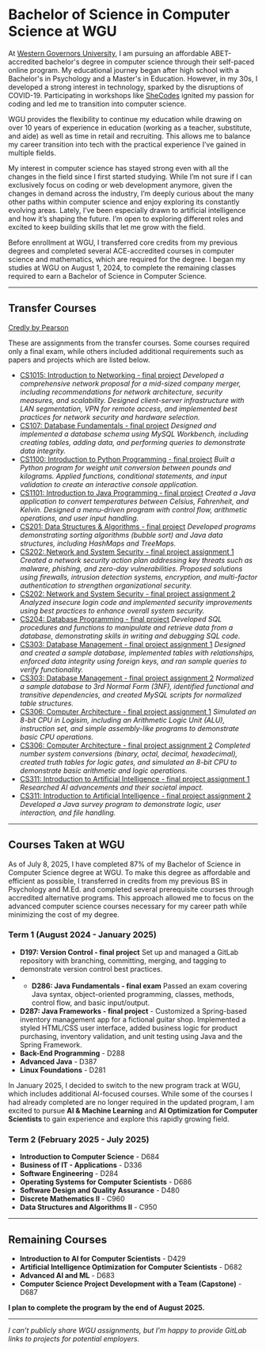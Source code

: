 # Bachelor of Science in Computer Science at WGU

At [Western Governors University](https://www.wgu.edu/online-it-degrees/computer-science.html), I am pursuing an affordable ABET-accredited bachelor's degree in computer science through their self-paced online program. My educational journey began after high school with a Bachelor's in Psychology and a Master's in Education. However, in my 30s, I developed a strong interest in technology, sparked by the disruptions of COVID-19. Participating in workshops like [SheCodes](https://www.shecodes.io/graduates/43613-sarah-gillard) ignited my passion for coding and led me to transition into computer science.

WGU provides the flexibility to continue my education while drawing on over 10 years of experience in education (working as a teacher, substitute, and aide) as well as time in retail and recruiting. This allows me to balance my career transition into tech with the practical experience I’ve gained in multiple fields.

My interest in computer science has stayed strong even with all the changes in the field since I first started studying. While I’m not sure if I can exclusively focus on coding or web development anymore, given the changes in demand across the industry, I’m deeply curious about the many other paths within computer science and enjoy exploring its constantly evolving areas. Lately, I’ve been especially drawn to artificial intelligence and how it’s shaping the future. I’m open to exploring different roles and excited to keep building skills that let me grow with the field.

Before enrollment at WGU, I transferred core credits from my previous degrees and completed several ACE-accredited courses in computer science and mathematics, which are required for the degree. I began my studies at WGU on August 1, 2024, to complete the remaining classes required to earn a Bachelor of Science in Computer Science.

---

## Transfer Courses
[Credly by Pearson](https://www.credly.com/users/sarah-gillard.97831083)

These are assignments from the transfer courses. Some courses required only a final exam, while others included additional requirements such as papers and projects which are listed below.

- [CS1015: Introduction to Networking - final project](CS1015_Intro_To_Networking.pdf)
 *Developed a comprehensive network proposal for a mid-sized company merger, including recommendations for network architecture, security measures, and scalability. Designed client-server infrastructure with LAN segmentation, VPN for remote access, and implemented best practices for network security and hardware selection.*
- [CS107: Database Fundamentals - final project](CS107_Database_Fundamentals.pdf)
  *Designed and implemented a database schema using MySQL Workbench, including creating tables, adding data, and performing queries to demonstrate data integrity.*
- [CS1100: Introduction to Python Programming - final project](CS1100_Intro_To_Python.pdf)
  *Built a Python program for weight unit conversion between pounds and kilograms. Applied functions, conditional statements, and input validation to create an interactive console application.*
- [CS1101: Introduction to Java Programming - final project](CS1101_Intro_To_Java.pdf)
  *Created a Java application to convert temperatures between Celsius, Fahrenheit, and Kelvin. Designed a menu-driven program with control flow, arithmetic operations, and user input handling.*
- [CS201: Data Structures & Algorithms - final project](cs201_Data_Structures_And_Algorithms_1.pdf)  *Developed programs demonstrating sorting algorithms (bubble sort) and Java data structures, including HashMaps and TreeMaps.* 
- [CS202: Network and System Security - final project assignment 1](CS202_assignment1_SarahGillard.pdf)
  *Created a network security action plan addressing key threats such as malware, phishing, and zero-day vulnerabilities. Proposed solutions using firewalls, intrusion detection systems, encryption, and multi-factor authentication to strengthen organizational security.*
- [CS202: Network and System Security - final project assignment 2](CS202_assignment2_SarahGillard.pdf)
  *Analyzed insecure login code and implemented security improvements using best practices to enhance overall system security.*
- [CS204: Database Programming - final project](CS204_Database_Programming.pdf)
  *Developed SQL procedures and functions to manipulate and retrieve data from a database, demonstrating skills in writing and debugging SQL code.*
- [CS303: Database Management - final project assignment 1](CS303__Database_Management_Assignment1.pdf)
  *Designed and created a sample database, implemented tables with relationships, enforced data integrity using foreign keys, and ran sample queries to verify functionality.*
- [CS303: Database Management - final project assignment 2](CS303__Database_Management_Assignment2.pdf)
  *Normalized a sample database to 3rd Normal Form (3NF), identified functional and transitive dependencies, and created MySQL scripts for normalized table structures.*
- [CS306: Computer Architecture - final project assignment 1](https://github.com/sngillard/WGU_Transfer_Courses/blob/240b7f549df0c2a96b64bd6b9f4cd35788dfc2fa/CS306_assignment%201_SarahGillard.pdf)
*Simulated an 8-bit CPU in Logisim, including an Arithmetic Logic Unit (ALU), instruction set, and simple assembly-like programs to demonstrate basic CPU operations.*
- [CS306: Computer Architecture - final project assignment 2](https://github.com/sngillard/WGU_Transfer_Courses/blob/c7ff91290607b8b785fd864813cff599ac796a8f/CS306_assignment%202_SarahGillard.pdf)
*Completed number system conversions (binary, octal, decimal, hexadecimal), created truth tables for logic gates, and simulated an 8-bit CPU to demonstrate basic arithmetic and logic operations.*
- [CS311: Introduction to Artificial Intelligence - final project assignment 1](CS311_assignment1_SarahGillard.pdf)  *Researched AI advancements and their societal impact.*  
- [CS311: Introduction to Artificial Intelligence - final project assignment 2](CS311_assignment2_SarahGillard.pdf)  *Developed a Java survey program to demonstrate logic, user interaction, and file handling.*  



---

## Courses Taken at WGU
As of July 8, 2025, I have completed 87% of my Bachelor of Science in Computer Science degree at WGU. To make this degree as affordable and efficient as possible, I transferred in credits from my previous BS in Psychology and M.Ed. and completed several prerequisite courses through accredited alternative programs. This approach allowed me to focus on the advanced computer science courses necessary for my career path while minimizing the cost of my degree.

### Term 1 (August 2024 - January 2025)
- **D197: Version Control - final project** Set up and managed a GitLab repository with branching, committing, merging, and tagging to demonstrate version control best practices.
- - **D286: Java Fundamentals - final exam** Passed an exam covering Java syntax, object-oriented programming, classes, methods, control flow, and basic input/output.
- **D287: Java Frameworks - final project** - Customized a Spring-based inventory management app for a fictional guitar shop. Implemented a styled HTML/CSS user interface, added business logic for product purchasing, inventory validation, and unit testing using Java and the Spring Framework. 
- **Back-End Programming** - D288
- **Advanced Java** - D387
- **Linux Foundations** - D281

In January 2025, I decided to switch to the new program track at WGU, which includes additional AI-focused courses. While some of the courses I had already completed are no longer required in the updated program, I am excited to pursue **AI & Machine Learning** and **AI Optimization for Computer Scientists** to gain experience and explore this rapidly growing field.

### Term 2 (February 2025 - July 2025)
- **Introduction to Computer Science** - D684
- **Business of IT - Applications** - D336
- **Software Engineering** - D284  
- **Operating Systems for Computer Scientists** - D686 
- **Software Design and Quality Assurance** - D480
- **Discrete Mathematics II** - C960
- **Data Structures and Algorithms II** - C950

---

## Remaining Courses
- **Introduction to AI for Computer Scientists** - D429
- **Artificial Intelligence Optimization for Computer Scientists** - D682
- **Advanced AI and ML** - D683
- **Computer Science Project Development with a Team (Capstone)** - D687

**I plan to complete the program by the end of August 2025.**

---

*I can’t publicly share WGU assignments, but I’m happy to provide GitLab links to projects for potential employers.*
